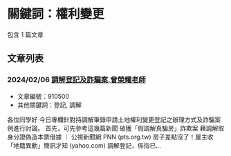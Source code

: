 # 關鍵詞：權利變更

包含 1 篇文章

## 文章列表

### 2024/02/06 [調解登記及詐騙案,曾榮耀老師](../../articles/910500_%E8%AA%BF%E8%A7%A3%E7%99%BB%E8%A8%98%E5%8F%8A%E8%A9%90%E9%A8%99%E6%A1%88%2C%E6%9B%BE%E6%A6%AE%E8%80%80%E8%80%81%E5%B8%AB.md)
- 文章編號：910500
- 其他關鍵詞：登記, 調解

各位同學好 今日專欄針對持調解筆錄申請土地權利變更登記之辦理方式及詐騙案例進行討論。 首先，可先參考這幾篇新聞 破獲「假調解真騙房」詐欺案 藉調解取身分證偽造本票借據 ｜ 公視新聞網 PNN (pts.org.tw) 房子差點沒了！屋主收「地籍異動」簡訊才知 (yahoo.com) 調解登記，係指已...
